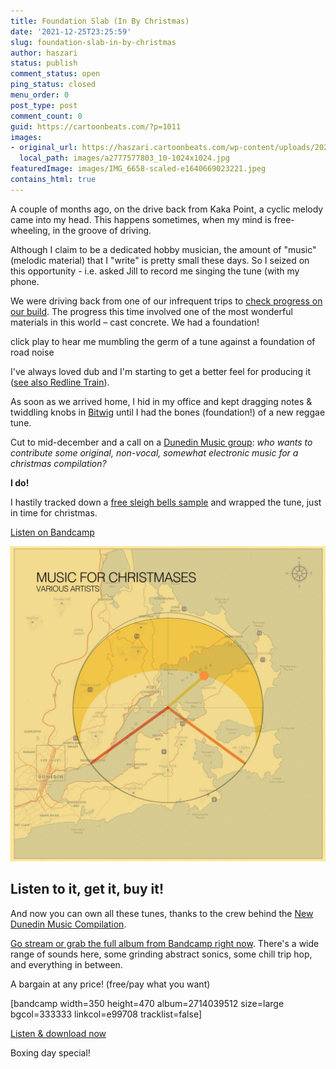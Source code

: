 ```yaml
---
title: Foundation Slab (In By Christmas)
date: '2021-12-25T23:25:59'
slug: foundation-slab-in-by-christmas
author: haszari
status: publish
comment_status: open
ping_status: closed
menu_order: 0
post_type: post
comment_count: 0
guid: https://cartoonbeats.com/?p=1011
images:
- original_url: https://haszari.cartoonbeats.com/wp-content/uploads/2021/12/a2777577803_10-1024x1024.jpg
  local_path: images/a2777577803_10-1024x1024.jpg
featuredImage: images/IMG_6658-scaled-e1640669023221.jpeg
contains_html: true
---
```


A couple of months ago, on the drive back from Kaka Point, a cyclic melody came into my head. This happens sometimes, when my mind is free-wheeling, in the groove of driving.

<!-- wp:columns -->
Although I claim to be a dedicated hobby musician, the amount of "music" (melodic material) that I "write" is pretty small these days. So I seized on this opportunity - i.e. asked Jill to record me singing the tune (with my phone.

We were driving back from one of our infrequent trips to [check  progress on our build](https://taratakaka.wordpress.com). The progress this time involved one of the most wonderful materials in this world – cast concrete. We had a foundation!

click play to hear me mumbling the germ of a tune against a foundation of road noise

<!-- /wp:columns -->

I've always loved dub and I'm starting to get a better feel for producing it ([see also Redline Train](https://cartoonbeats.com/product/redline-train/)).

As soon as we arrived home, I hid in my office and kept dragging notes &amp; twiddling knobs in [Bitwig](https://www.bitwig.com) until I had the bones (foundation!) of a new reggae tune.

<!-- wp:columns {"align":"wide"} -->
Cut to mid-december and a call on a [Dunedin Music group](https://www.facebook.com/groups/116402411773825): *who wants to contribute some original, non-vocal, somewhat electronic music for a christmas compilation?* 

**I do!**

I hastily tracked down a [free sleigh bells sample](https://freesound.org/people/soundstack/sounds/255104/) and wrapped the tune, just in time for christmas.

[Listen on Bandcamp](https://newdunedinmusiccompilation.bandcamp.com/album/music-for-christmases)

![](./images/a2777577803_10-1024x1024.jpg)

<!-- /wp:columns -->

## Listen to it, get it, buy it!

And now you can own all these tunes, thanks to the crew behind the [New Dunedin Music Compilation](https://newdunedinmusiccompilation.bandcamp.com).

[Go stream or grab the full album from Bandcamp right now](https://newdunedinmusiccompilation.bandcamp.com/album/music-for-christmases). There's a wide range of sounds here, some grinding abstract sonics, some chill trip hop, and everything in between.

A bargain at any price! (free/pay what you want)

<!-- wp:columns {"align":"wide"} -->
[bandcamp width=350 height=470 album=2714039512 size=large bgcol=333333 linkcol=e99708 tracklist=false]

<!-- /wp:columns -->
<!-- wp:buttons {"layout":{"type":"flex","justifyContent":"center"}} -->
[Listen &amp; download now](https://newdunedinmusiccompilation.bandcamp.com/album/music-for-christmases)

<!-- /wp:buttons -->

Boxing day special!